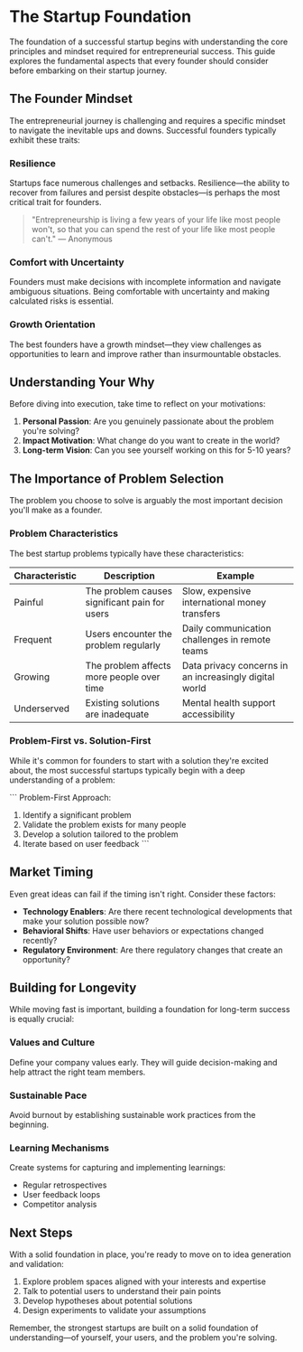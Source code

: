 # The Startup Foundation

The foundation of a successful startup begins with understanding the core principles and mindset required for entrepreneurial success. This guide explores the fundamental aspects that every founder should consider before embarking on their startup journey.

## The Founder Mindset

The entrepreneurial journey is challenging and requires a specific mindset to navigate the inevitable ups and downs. Successful founders typically exhibit these traits:

### Resilience

Startups face numerous challenges and setbacks. Resilience—the ability to recover from failures and persist despite obstacles—is perhaps the most critical trait for founders.

> "Entrepreneurship is living a few years of your life like most people won't, so that you can spend the rest of your life like most people can't." — Anonymous

### Comfort with Uncertainty

Founders must make decisions with incomplete information and navigate ambiguous situations. Being comfortable with uncertainty and making calculated risks is essential.

### Growth Orientation

The best founders have a growth mindset—they view challenges as opportunities to learn and improve rather than insurmountable obstacles.

## Understanding Your Why

Before diving into execution, take time to reflect on your motivations:

1. **Personal Passion**: Are you genuinely passionate about the problem you're solving?
2. **Impact Motivation**: What change do you want to create in the world?
3. **Long-term Vision**: Can you see yourself working on this for 5-10 years?

## The Importance of Problem Selection

The problem you choose to solve is arguably the most important decision you'll make as a founder.

### Problem Characteristics

The best startup problems typically have these characteristics:

| Characteristic | Description | Example |
|----------------|-------------|---------|
| Painful | The problem causes significant pain for users | Slow, expensive international money transfers |
| Frequent | Users encounter the problem regularly | Daily communication challenges in remote teams |
| Growing | The problem affects more people over time | Data privacy concerns in an increasingly digital world |
| Underserved | Existing solutions are inadequate | Mental health support accessibility |

### Problem-First vs. Solution-First

While it's common for founders to start with a solution they're excited about, the most successful startups typically begin with a deep understanding of a problem:

\`\`\`
Problem-First Approach:
1. Identify a significant problem
2. Validate the problem exists for many people
3. Develop a solution tailored to the problem
4. Iterate based on user feedback
\`\`\`

## Market Timing

Even great ideas can fail if the timing isn't right. Consider these factors:

- **Technology Enablers**: Are there recent technological developments that make your solution possible now?
- **Behavioral Shifts**: Have user behaviors or expectations changed recently?
- **Regulatory Environment**: Are there regulatory changes that create an opportunity?

## Building for Longevity

While moving fast is important, building a foundation for long-term success is equally crucial:

### Values and Culture

Define your company values early. They will guide decision-making and help attract the right team members.

### Sustainable Pace

Avoid burnout by establishing sustainable work practices from the beginning.

### Learning Mechanisms

Create systems for capturing and implementing learnings:
- Regular retrospectives
- User feedback loops
- Competitor analysis

## Next Steps

With a solid foundation in place, you're ready to move on to idea generation and validation:

1. Explore problem spaces aligned with your interests and expertise
2. Talk to potential users to understand their pain points
3. Develop hypotheses about potential solutions
4. Design experiments to validate your assumptions

Remember, the strongest startups are built on a solid foundation of understanding—of yourself, your users, and the problem you're solving.

